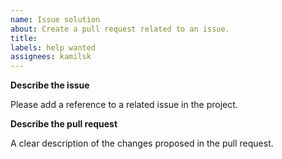 ```yaml
---
name: Issue solution
about: Create a pull request related to an issue.
title:
labels: help wanted
assignees: kamilsk
---
```


**Describe the issue**

Please add a reference to a related issue in the project.

**Describe the pull request**

A clear description of the changes proposed in the pull request.
